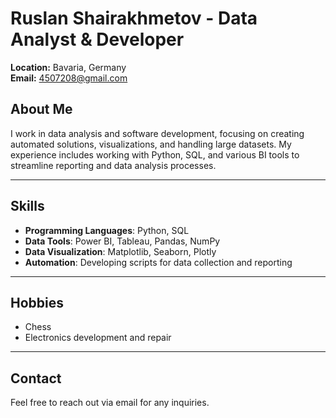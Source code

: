 # Ruslan Shairakhmetov - Data Analyst & Developer

**Location:** Bavaria, Germany  
**Email:** 4507208@gmail.com

## About Me
I work in data analysis and software development, focusing on creating automated solutions, visualizations, and handling large datasets. My experience includes working with Python, SQL, and various BI tools to streamline reporting and data analysis processes.

---

## Skills

- **Programming Languages**: Python, SQL
- **Data Tools**: Power BI, Tableau, Pandas, NumPy
- **Data Visualization**: Matplotlib, Seaborn, Plotly
- **Automation**: Developing scripts for data collection and reporting

---

## Hobbies

- Chess  
- Electronics development and repair

---

## Contact

Feel free to reach out via email for any inquiries.

